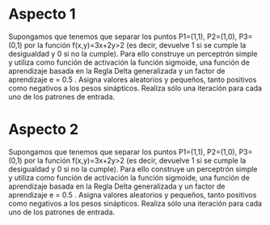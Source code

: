 # Aspecto 1

Supongamos que tenemos que separar los puntos P1=(1,1), P2=(1,0), P3=(0,1) por la función f(x,y)=3x+2y>2 (es decir, devuelve 1 si se cumple la desigualdad y 0 si no la cumple). Para ello construye un perceptrón simple y utiliza como función de activación la función sigmoide, una función de aprendizaje basada en la Regla Delta generalizada y un factor de aprendizaje e = 0.5 . Asigna valores aleatorios y pequeños, tanto positivos como negativos a los pesos sinápticos. Realiza sólo una iteración para cada uno de los patrones de entrada.


# Aspecto 2

Supongamos que tenemos que separar los puntos P1=(1,1), P2=(1,0), P3=(0,1) por la función f(x,y)=3x+2y>2 (es decir, devuelve 1 si se cumple la desigualdad y 0 si no la cumple). Para ello construye un perceptrón simple y utiliza como función de activación la función sigmoide, una función de aprendizaje basada en la Regla Delta generalizada y un factor de aprendizaje e = 0.5 . Asigna valores aleatorios y pequeños, tanto positivos como negativos a los pesos sinápticos. Realiza sólo una iteración para cada uno de los patrones de entrada.
